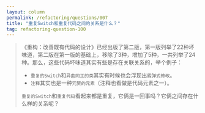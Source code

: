 ```yaml
---
layout: column
permalink: /refactoring/questions/007
title: "重复Switch和重复代码之间的关系是什么？"
tag: refactoring-question-100
---
```


>《重构：改善既有代码的设计》已经出版了第二版，第一版列举了22种坏味道，第二版在第一版的基础上，移除了3种，增加了5种，一共列举了24种。那么，这些代码坏味道其实有些是存在关联关系的，举个例子：
>
> - `重复的Switch`和`异曲同工的类`其实有时候也会浮现出`霰弹式修改`。
> - `注释`其实也是一种`冗赘的元素`（注释也看做是代码元素之一）。
>
> `重复的Switch`和`重复代码`看起来都是重复，它俩是一回事吗？它俩之间存在什么样的关系呢？
